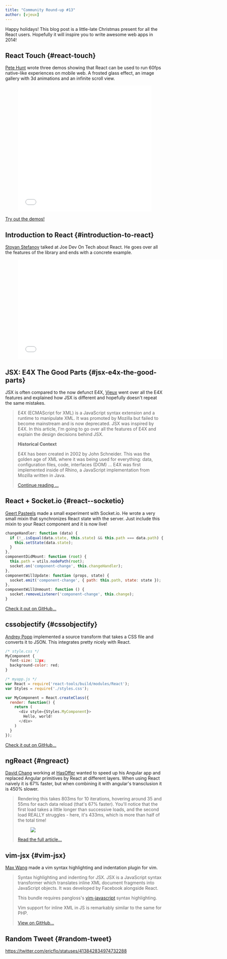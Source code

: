 ```yaml
---
title: "Community Round-up #13"
author: [vjeux]
---
```


Happy holidays! This blog post is a little-late Christmas present for all the React users. Hopefully it will inspire you to write awesome web apps in 2014!


## React Touch {#react-touch}

[Pete Hunt](http://www.petehunt.net/) wrote three demos showing that React can be used to run 60fps native-like experiences on mobile web. A frosted glass effect, an image gallery with 3d animations and an infinite scroll view.

<figure><iframe src="//player.vimeo.com/video/79659941" width="100%" height="400" frameborder="0" webkitallowfullscreen mozallowfullscreen allowfullscreen></iframe></figure>

[Try out the demos!](https://petehunt.github.io/react-touch/)


## Introduction to React {#introduction-to-react}

[Stoyan Stefanov](http://www.phpied.com/) talked at Joe Dev On Tech about React. He goes over all the features of the library and ends with a concrete example.

<figure><iframe width="650" height="315" src="//www.youtube-nocookie.com/embed/SMMRJif5QW0" frameborder="0" allowfullscreen></iframe></figure>


## JSX: E4X The Good Parts {#jsx-e4x-the-good-parts}

JSX is often compared to the now defunct E4X, [Vjeux](http://blog.vjeux.com/) went over all the E4X features and explained how JSX is different and hopefully doesn't repeat the same mistakes.

> E4X (ECMAScript for XML) is a JavaScript syntax extension and a runtime to manipulate XML. It was promoted by Mozilla but failed to become mainstream and is now deprecated. JSX was inspired by E4X. In this article, I'm going to go over all the features of E4X and explain the design decisions behind JSX.
>
> **Historical Context**
>
> E4X has been created in 2002 by John Schneider. This was the golden age of XML where it was being used for everything: data, configuration files, code, interfaces (DOM) ... E4X was first implemented inside of Rhino, a JavaScript implementation from Mozilla written in Java.
>
> [Continue reading ...](http://blog.vjeux.com/2013/javascript/jsx-e4x-the-good-parts.html)


## React + Socket.io {#react--socketio}

[Geert Pasteels](http://enome.be/nl) made a small experiment with Socket.io. He wrote a very small mixin that synchronizes React state with the server. Just include this mixin to your React component and it is now live!

```javascript
changeHandler: function (data) {
  if (!_.isEqual(data.state, this.state) && this.path === data.path) {
    this.setState(data.state);
  }
},
componentDidMount: function (root) {
  this.path = utils.nodePath(root);
  socket.on('component-change', this.changeHandler);
},
componentWillUpdate: function (props, state) {
  socket.emit('component-change', { path: this.path, state: state });
},
componentWillUnmount: function () {
  socket.removeListener('component-change', this.change);
}
```

[Check it out on GitHub...](https://github.com/Enome/react.io)


## cssobjectify {#cssobjectify}

[Andrey Popp](http://andreypopp.com/) implemented a source transform that takes a CSS file and converts it to JSON. This integrates pretty nicely with React.

```javascript
/* style.css */
MyComponent {
  font-size: 12px;
  background-color: red;
}

/* myapp.js */
var React = require('react-tools/build/modules/React');
var Styles = require('./styles.css');

var MyComponent = React.createClass({
  render: function() {
    return (
      <div style={Styles.MyComponent}>
        Hello, world!
      </div>
    )
  }
});
```

[Check it out on GitHub...](https://github.com/andreypopp/cssobjectify)


## ngReact {#ngreact}

[David Chang](http://davidandsuzi.com/) working at [HasOffer](http://www.hasoffers.com/) wanted to speed up his Angular app and replaced Angular primitives by React at different layers. When using React naively it is 67% faster, but when combining it with angular's transclusion it is 450% slower.

> Rendering this takes 803ms for 10 iterations, hovering around 35 and 55ms for each data reload (that's 67% faster). You'll notice that the first load takes a little longer than successive loads, and the second load REALLY struggles - here, it's 433ms, which is more than half of the total time!
> <figure><a href="http://davidandsuzi.com/ngreact-react-components-in-angular/"><img src="../images/blog/ngreact.png"></a></figure>
>
> [Read the full article...](http://davidandsuzi.com/ngreact-react-components-in-angular/)


## vim-jsx {#vim-jsx}

[Max Wang](https://github.com/mxw) made a vim syntax highlighting and indentation plugin for vim.

> Syntax highlighting and indenting for JSX. JSX is a JavaScript syntax transformer which translates inline XML document fragments into JavaScript objects. It was developed by Facebook alongside React.
>
> This bundle requires pangloss's [vim-javascript](https://github.com/pangloss/vim-javascript) syntax highlighting.
>
> Vim support for inline XML in JS is remarkably similar to the same for PHP.
>
> [View on GitHub...](https://github.com/mxw/vim-jsx)


## Random Tweet {#random-tweet}

https://twitter.com/ericflo/statuses/413842834974732288
